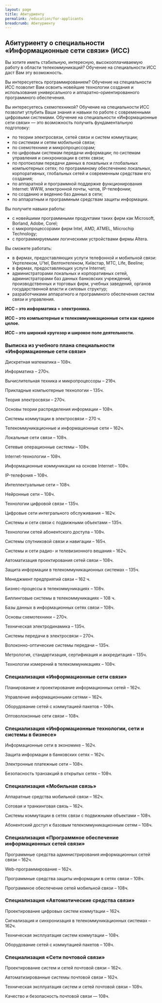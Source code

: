 ```yaml
---
layout: page
title: Абитуриенту
permalink: /education/for-applicants
breadcrumb: Абитуриенту
---
```

## Абитуриенту о специальности «Информационные сети связи» (ИСС)

Вы хотите иметь стабильную, интересную, высокооплачиваемую работу в области телекоммуникаций? Обучение на специальности ИСС даст Вам эту возможность.

Вы интересуетесь программированием? Обучение на специальности ИСС позволит Вам освоить новейшие технологии создания и использования универсального и аппаратно-ориентированного программного обеспечения.

Вы интересуетесь схемотехникой? Обучение на специальности ИСС позволит углубить Ваши знания и навыки по работе с современными цифровыми системами.
Обучение на специальности «Информационные сети связи» — это возможность получить фундаментальную подготовку:

- по теории электросвязи, сетей связи и систем коммутации;
- по системам и сетям мобильной связи;
- по схемотехнике и микропроцессорам;
- по цифровым системам передачи информации; по системам управления и синхронизации в сетях связи;
- по протоколам передачи данных в локальных и глобальных компьютерных сетях; по программному обеспечению локальных, корпоративных, глобальных сетей и современным средствам его создания;
- по аппаратной и программной поддержке функционирования Internet: WWW, электронной почты, чатов, IP-телефонии;
- по созданию и ведению баз данных в сети;
- по аппаратным и программным средствам защиты информации.

Вы получите навыки работы:
- с новейшими программными продуктами таких фирм как Microsoft, Borland, Adobe, Corel;
- с микропроцессорами фирм Intel, AMD, ATMEL, Miicrochip Technology;
- с программируемыми логическими устройствами фирмы Altera.

Вы сможете работать:
- в фирмах, предоставляющих услуги телефонной и мобильной связи: Укртелеком, U’tel, Велтонтелеком, Київстар, МТС, Life, Beeline;
- в фирмах, предоставляющих услуги Internet;
- администраторами локальных и корпоративных сетей, администраторами баз данных банковских учреждений, производственных и торговых фирм, учебных заведений, органов государственной власти и силовых структур;
- разработчиками аппаратного и программного обеспечения систем связи и управления.

 
**ИСС – это информатика + электроника.**

**ИСС – это компьютерные и телекоммуникационные сети как единое целое.**

**ИСС – это широкий кругозор и широкое поле деятельности.**

### Выписка из учебного плана специальности «Информационные сети связи»

Дискретная математика – 108ч.

Информатика – 270ч.

Вычислительная техника и микропроцессоры – 216ч.

Прикладные компьютерные технологии – 135ч.

Теория электросвязи – 270ч.

Основы теории распределения информации – 108ч.

Системы коммутации в электросвязи – 270 ч.

Телекоммуникационные и информационные сети – 162ч.

Локальные сети связи – 108ч.

Сетевые операционные системы – 108ч.

Internet-технологии – 108ч.

Информационные коммуникации на основе Internet – 108ч.

IP-телефония – 108ч.

Интеллектуальные сети – 108ч.

Нейронные сети – 108ч.

Технологии цифровой связи – 135ч.

Цифровые сети интегрального обслуживания – 162ч.

Системы и сети связи с подвижными объектами – 135ч.

Технологии сетей абонентского доступа – 108ч.

Системы спутниковой связи и навигации – 165ч.

Системы и сети радио- и телевизионного вещания – 162ч.

Автоматизация проектирования сетей связи – 108ч.

Защита информации в телекоммуникационных системах – 135ч.

Менеджмент предприятий связи – 162 ч.

Бизнес-процессы в телекоммуникациях – 108ч.

Биллинговые системы в телекоммуникациях – 108 ч.

Базы данных в информационных сетях связи – 108ч.

Основы схемотехники – 270ч.

Техническая электродинамика – 135ч.

Системы передачи в электросвязи – 270ч.

Волоконно-оптические системы передачи – 135ч.

Метрология, стандартизация, сертификация и аккредитация – 135ч.

Технологии измерений в телекоммуникациях – 108ч.

### Специализация «Информационные сети связи»

Планирование и проектирование информационных сетей – 162ч.

Управление информационными сетями – 162ч.

Оборудование сетей с коммутацией пакетов – 108ч.

Оптоволоконные сети связи – 108ч.

### Специализация «Информационные технологии, сети и системы в бизнесе»

Информационные сети в экономике – 162ч.

Защита информации в банковских сетях – 162ч.

Электронные платежные сети – 108ч.

Безопасность транзакций в открытых сетях – 108ч.

### Специализация «Мобильная связь»

Аппаратные средства мобильной связи – 162ч.

Сотовая и транкинговая связь – 162ч.

Системы коммутации в сетях связи с подвижными объектами – 108ч.

Абонентский доступ к базовым телекоммуникационным сетям – 108ч.

### Специализация «Программное обеспечение информационных сетей связи»

Программные средства администрирования информационных сетей связи – 162ч.

Web-программирование – 162ч.

Программные средства защиты информации в сетях связи – 108ч.

Программное обеспечение сетей мобильной связи – 108ч.

### Специализация «Автоматические средства связи»

Проектирование цифровых систем коммутации – 162ч.

Сигнализация и синхронизация в телекоммуникационных системах – 162ч.

Техническая эксплуатация систем коммутации – 108ч.

Оборудование сетей с коммутацией пакетов – 108ч.

### Специализация «Сети почтовой связи»

Проектирование систем и сетей почтовой связи – 162ч.

Автоматизированные системы почтовой связи – 162ч.

Техническая эксплуатация систем и сетей почтовой связи – 108ч.

Качество и безопасность почтовой связи — 108ч.
